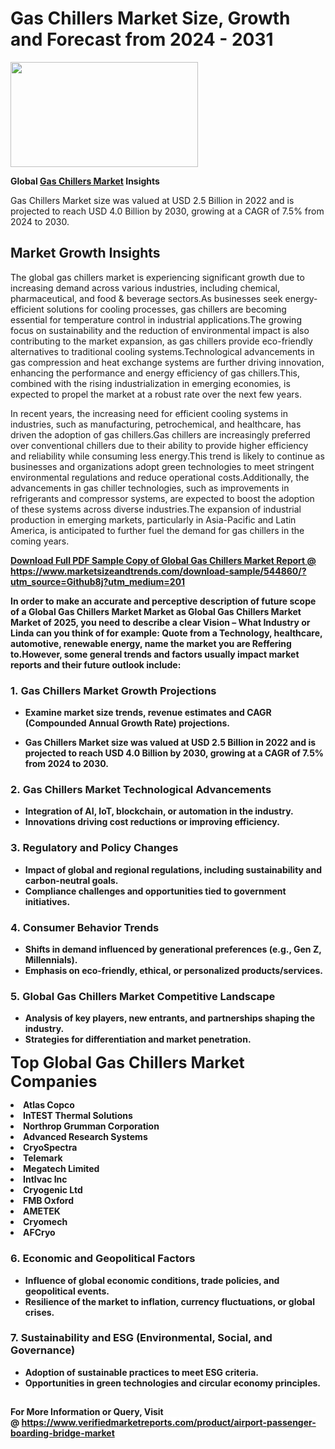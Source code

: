 <H1>Gas Chillers Market Size, Growth and Forecast from 2024 - 2031</H1><img class="aligncenter size-medium wp-image-584254" src="https://thirdeyenews.in/wp-content/uploads/2024/09/Global-Market-Research-300x168.jpeg" alt="" width="300" height="168" /><p><strong>Global&nbsp;<a href="https://www.marketsizeandtrends.com/download-sample/544860/?utm_source=Github8j?utm_medium=201">Gas Chillers Market</a> Insights</strong></p><p>Gas Chillers Market size was valued at USD 2.5 Billion in 2022 and is projected to reach USD 4.0 Billion by 2030, growing at a CAGR of 7.5% from 2024 to 2030.</p><p><h2>Market Growth Insights</h2> <p>The global gas chillers market is experiencing significant growth due to increasing demand across various industries, including chemical, pharmaceutical, and food & beverage sectors.As businesses seek energy-efficient solutions for cooling processes, gas chillers are becoming essential for temperature control in industrial applications.The growing focus on sustainability and the reduction of environmental impact is also contributing to the market expansion, as gas chillers provide eco-friendly alternatives to traditional cooling systems.Technological advancements in gas compression and heat exchange systems are further driving innovation, enhancing the performance and energy efficiency of gas chillers.This, combined with the rising industrialization in emerging economies, is expected to propel the market at a robust rate over the next few years.</p> <p><strong><a href="download_sample_link_here"></a></strong></p> <p>In recent years, the increasing need for efficient cooling systems in industries, such as manufacturing, petrochemical, and healthcare, has driven the adoption of gas chillers.Gas chillers are increasingly preferred over conventional chillers due to their ability to provide higher efficiency and reliability while consuming less energy.This trend is likely to continue as businesses and organizations adopt green technologies to meet stringent environmental regulations and reduce operational costs.Additionally, the advancements in gas chiller technologies, such as improvements in refrigerants and compressor systems, are expected to boost the adoption of these systems across diverse industries.The expansion of industrial production in emerging markets, particularly in Asia-Pacific and Latin America, is anticipated to further fuel the demand for gas chillers in the coming years.</p> <p><strong><a href="get_more_link_here"></p><p><span class=""><strong>Download Full PDF Sample Copy of Global Gas Chillers Market Report</strong> @ <a href="https://www.marketsizeandtrends.com/download-sample/544860/?utm_source=Github8j?utm_medium=201" target="_blank">https://www.marketsizeandtrends.com/download-sample/544860/?utm_source=Github8j?utm_medium=201</a></span></p><p>In order to make an accurate and perceptive description of future scope of a Global&nbsp;Gas Chillers Market Market as Global&nbsp;Gas Chillers Market Market of 2025, you need to describe a clear Vision &ndash; What Industry or Linda can you think of for example: Quote from a Technology, healthcare, automotive, renewable energy, name the market you are Reffering to.However, some general trends and factors usually impact market reports and their future outlook include:</p><h3>1.&nbsp;<strong>Gas Chillers Market Growth Projections</strong></h3><ul><li>Examine market size trends, revenue estimates and CAGR (Compounded Annual Growth Rate) projections.</li><li><p>Gas Chillers Market size was valued at USD 2.5 Billion in 2022 and is projected to reach USD 4.0 Billion by 2030, growing at a CAGR of 7.5% from 2024 to 2030.</p></li></ul><h3>2.&nbsp;<strong>Gas Chillers Market Technological Advancements</strong></h3><ul><li>Integration of AI, IoT, blockchain, or automation in the industry.</li><li>Innovations driving cost reductions or improving efficiency.</li></ul><h3>3.&nbsp;<strong>Regulatory and Policy Changes</strong></h3><ul><li>Impact of global and regional regulations, including sustainability and carbon-neutral goals.</li><li>Compliance challenges and opportunities tied to government initiatives.</li></ul><h3>4.&nbsp;<strong>Consumer Behavior Trends</strong></h3><ul><li>Shifts in demand influenced by generational preferences (e.g., Gen Z, Millennials).</li><li>Emphasis on eco-friendly, ethical, or personalized products/services.</li></ul><h3>5.&nbsp;<strong>Global Gas Chillers Market Competitive Landscape</strong></h3><ul><li>Analysis of key players, new entrants, and partnerships shaping the industry.</li><li>Strategies for differentiation and market penetration.</li></ul><p data-pm-slice="1 1 []"><span style="color: inherit; font-family: inherit; font-size: 25px;">Top Global Gas Chillers Market Companies</span></p><div class="" data-test-id=""><p><li>Atlas Copco</li><li> InTEST Thermal Solutions</li><li> Northrop Grumman Corporation</li><li> Advanced Research Systems</li><li> CryoSpectra</li><li> Telemark</li><li> Megatech Limited</li><li> Intlvac Inc</li><li> Cryogenic Ltd</li><li> FMB Oxford</li><li> AMETEK</li><li> Cryomech</li><li> AFCryo</li></p></div><h3>6.&nbsp;<strong>Economic and Geopolitical Factors</strong></h3><ul><li>Influence of global economic conditions, trade policies, and geopolitical events.</li><li>Resilience of the market to inflation, currency fluctuations, or global crises.</li></ul><h3>7.&nbsp;<strong>Sustainability and ESG (Environmental, Social, and Governance)</strong></h3><ul><li>Adoption of sustainable practices to meet ESG criteria.</li><li>Opportunities in green technologies and circular economy principles.</li></ul><h2><strong style="font-size: 14px;">For More Information or Query, Visit @&nbsp;</strong><a style="background-color: #ffffff; font-size: 14px;" href="https://www.marketsizeandtrends.com/report/gas-chillers-market/" target="_blank">https://www.verifiedmarketreports.com/product/airport-passenger-boarding-bridge-market</a></h2>